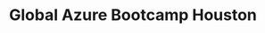 ---
state: TX
region: Houston
title: Global Azure Bootcamp Houston
event_url: https://www.eventbrite.com/e/global-azure-bootcamp-houston-edition-tickets-55540467032
start_date: 2019-04-27
cost: FREE
topics: [ cloud, azure ]
---